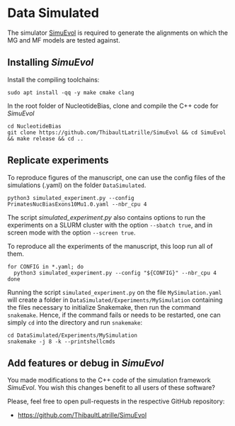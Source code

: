 # Data Simulated

The simulator [SimuEvol](https://github.com/ThibaultLatrille/SimuEvol) is required to generate the alignments on which the MG and MF models are tested against.

## Installing *SimuEvol*

Install the compiling toolchains:
```
sudo apt install -qq -y make cmake clang
```
In the root folder of NucleotideBias, clone and compile the C++ code for *SimuEvol*
```
cd NucleotideBias
git clone https://github.com/ThibaultLatrille/SimuEvol && cd SimuEvol && make release && cd ..
```

## Replicate experiments

To reproduce figures of the manuscript, one can use the config files of the simulations (.yaml) on the folder `DataSimulated`.
```
python3 simulated_experiment.py --config PrimatesNucBiasExons10Mu1.0.yaml --nbr_cpu 4
```
The script _simulated_experiment.py_ also contains options to run the experiments on a SLURM cluster with the option `--sbatch true`, and in screen mode with the option `--screen true`.

To reproduce all the experiments of the manuscript, this loop run all of them.
```
for CONFIG in *.yaml; do
  python3 simulated_experiment.py --config "${CONFIG}" --nbr_cpu 4
done
```

Running the script `simulated_experiment.py` on the file `MySimulation.yaml` will create a folder in `DataSimulated/Experiments/MySimulation` containing the files necessary to initialize Snakemake, then run the command `snakemake`.
Hence, if the command fails or needs to be restarted, one can simply `cd` into the directory and run `snakemake`:
```
cd DataSimulated/Experiments/MySimulation
snakemake -j 8 -k --printshellcmds
```

## Add features or debug in *SimuEvol*
You made modifications to the C++ code of the simulation framework *SimuEvol*.
You wish this changes benefit to all users of these software?

Please, feel free to open pull-requests in the respective GitHub repository:
* https://github.com/ThibaultLatrille/SimuEvol
